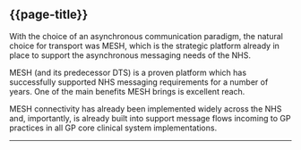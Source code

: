 ## {{page-title}}

With the choice of an asynchronous communication paradigm, the natural choice for transport was MESH, which is the strategic platform already in place to support the asynchronous messaging needs of the NHS.

MESH (and its predecessor DTS) is a proven platform which has successfully supported NHS messaging requirements for a number of years. One of the main benefits MESH brings is excellent reach.

MESH connectivity has already been implemented widely across the NHS and, importantly, is already built into support message flows incoming to GP practices in all GP core clinical system implementations.

---